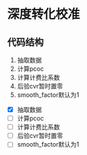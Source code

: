 # 深度转化校准


## 代码结构

1. 抽取数据
2. 计算pcoc
3. 计算计费比系数
4. 后验cvr暂时置零
5. smooth_factor默认为1

- [x] 抽取数据
- [ ] 计算pcoc
- [ ] 计算计费比系数
- [ ] 后验cvr暂时置零
- [ ] smooth_factor默认为1
